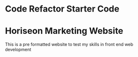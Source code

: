 # Code Refactor Starter Code

# Horiseon Marketing Website
This is a pre formatted website to test my skills in front end web development